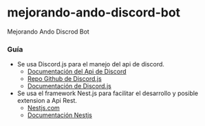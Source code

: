 # mejorando-ando-discord-bot

Mejorando Ando Discrod Bot

### Guía

- Se usa Discord.js para el manejo del api de discord.
  - [Documentación del Api de Discord](https://discord.com/developers/docs/intro)
  - [Repo Github de Discord.js](https://github.com/discordjs/discord.js#readme)
  - [Documentación de Discord.js](https://discord.js.org/#/docs/main/stable/general/welcome)
- Se usa el framework Nest.js para facilitar el desarrollo y posible extension a Api Rest.
  - [Nestjs.com](https://nestjs.com/)
  - [Documentación Nestjs](https://docs.nestjs.com/)
